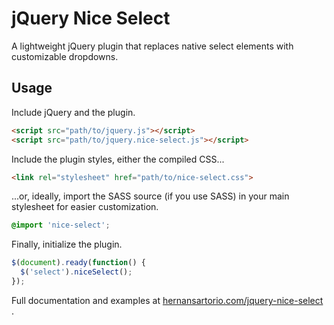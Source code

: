 # jQuery Nice Select

A lightweight jQuery plugin that replaces native select elements with customizable dropdowns.

## Usage

Include jQuery and the plugin.

```html
<script src="path/to/jquery.js"></script> 
<script src="path/to/jquery.nice-select.js"></script>
```

Include the plugin styles, either the compiled CSS...

```html
<link rel="stylesheet" href="path/to/nice-select.css">
```

...or, ideally, import the SASS source (if you use SASS) in your main stylesheet for easier customization.

```scss
@import 'nice-select';
```

Finally, initialize the plugin.

```javascript
$(document).ready(function() {
  $('select').niceSelect();
});
```

Full documentation and examples at [hernansartorio.com/jquery-nice-select](http://hernansartorio.com/jquery-nice-select)
.